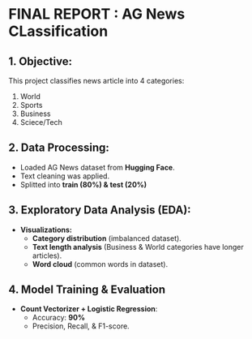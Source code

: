 # **FINAL REPORT : AG News CLassification**

## **1. Objective:**
This project classifies news article into 4 categories:
1. World
2. Sports
3. Business
4. Sciece/Tech

## **2. Data Processing:**
- Loaded AG News dataset from **Hugging Face**.
- Text cleaning was applied.
- Splitted into **train (80%) & test (20%)**

## **3. Exploratory Data Analysis (EDA):**
- **Visualizations:**
  - **Category distribution** (imbalanced dataset).
  - **Text length analysis** (Business & World categories have longer articles).
  - **Word cloud** (common words in dataset).

## **4. Model Training & Evaluation**
- **Count Vectorizer + Logistic Regression**:
  - Accuracy: **90%**
  - Precision, Recall, & F1-score.

